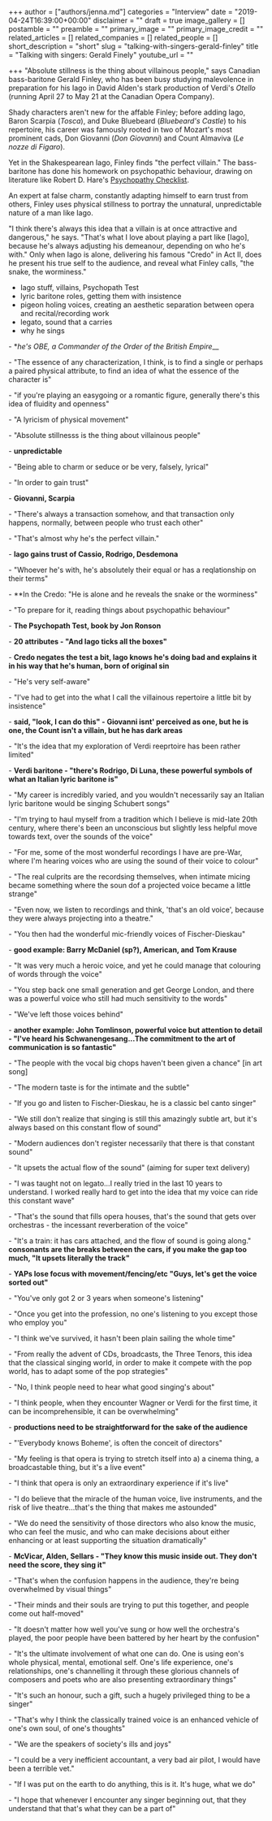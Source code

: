 +++
author = ["authors/jenna.md"]
categories = "Interview"
date = "2019-04-24T16:39:00+00:00"
disclaimer = ""
draft = true
image_gallery = []
postamble = ""
preamble = ""
primary_image = ""
primary_image_credit = ""
related_articles = []
related_companies = []
related_people = []
short_description = "short"
slug = "talking-with-singers-gerald-finley"
title = "Talking with singers: Gerald Finely"
youtube_url = ""

+++
"Absolute stillness is the thing about villainous people," says Canadian bass-baritone Gerald Finley, who has been busy studying malevolence in preparation for his Iago in David Alden's stark production of Verdi's _Otello_ (running April 27 to May 21 at the Canadian Opera Company).

Shady characters aren't new for the affable Finley; before adding Iago, Baron Scarpia (_Tosca_), and Duke Bluebeard (_Bluebeard's Castle_) to his repertoire, his career was famously rooted in two of Mozart's most prominent cads, Don Giovanni (_Don Giovanni_) and Count Almaviva (_Le nozze di Figaro_).

Yet in the Shakespearean Iago, Finley finds "the perfect villain." The bass-baritone has done his homework on psychopathic behaviour, drawing on literature like Robert D. Hare's [Psychopathy Checklist](https://en.wikipedia.org/wiki/Psychopathy_Checklist). 

An expert at false charm, constantly adapting himself to earn trust from others, Finley uses physical stillness to portray the unnatural, unpredictable nature of a man like Iago.

"I think there's always this idea that a villain is at once attractive and dangerous," he says. "That's what I love about playing a part like \[Iago\], because he's always adjusting his demeanour, depending on who he's with." Only when Iago is alone, delivering his famous "Credo" in Act II, does he present his true self to the audience, and reveal what Finley calls, "the snake, the worminess."

* Iago stuff, villains, Psychopath Test
* lyric baritone roles, getting them with insistence
* pigeon holing voices, creating an aesthetic separation between opera and recital/recording work
* legato, sound that a carries
* why he sings

\- *_he's OBE, a Commander of the Order of the British Empire___

\- "The essence of any characterization, I think, is to find a single or perhaps a paired physical attribute, to find an idea of what the essence of the character is"

\- "if you're playing an easygoing or a romantic figure, generally there's this idea of fluidity and openness"

\- "A lyricism of physical movement"

\- "Absolute stillnesss is the thing about villainous people"

\- **unpredictable**

\- "Being able to charm or seduce or be very, falsely, lyrical"

\- "In order to gain trust"

\- **Giovanni, Scarpia**

\- "There's always a transaction somehow, and that transaction only happens, normally, between people who trust each other"

\- "That's almost why he's the perfect villain."

\- **Iago gains trust of Cassio, Rodrigo, Desdemona**

\- "Whoever he's with, he's absolutely their equal or has a reqlationship on their terms"

\- **In the Credo: "He is alone and he reveals the snake or the worminess"

\- "To prepare for it, reading things about psychopathic behaviour"

\- **The Psychopath Test, book by Jon Ronson**

\- **20 attributes - "And Iago ticks all the boxes"**

\- **Credo negates the test a bit, Iago knows he's doing bad and explains it in his way that he's human, born of original sin**

\- "He's very self-aware"

\- "I've had to get into the what I call the villainous repertoire a little bit by insistence"

\- **said, "look, I can do this" - Giovanni isnt' perceived as one, but he is one, the Count isn't a villain, but he has dark areas**

\- "It's the idea that my exploration of Verdi reeprtoire has been rather limited"

\- **Verdi baritone - "there's Rodrigo, Di Luna, these powerful symbols of what an Italian lyric baritone is"**

\- "My career is incredibly varied, and you wouldn't necessarily say an Italian lyric baritone would be singing Schubert songs"

\- "I'm trying to haul myself from a tradition which I believe is mid-late 20th century, where there's been an unconscious but slightly less helpful move towards text, over the sounds of the voice"

\- "For me, some of the most wonderful recordings I have are pre-War, where I'm hearing voices who are using the sound of their voice to colour"

\- "The real culprits are the recordsing themselves, when intimate micing became something where the soun dof a projected voice became a little strange"

\- "Even now, we listen to recordings and think, 'that's an old voice', because they were always projecting into a theatre."

\- "You then had the wonderful mic-friendly voices of Fischer-Dieskau"

\- **good example: Barry McDaniel (sp?), American, and Tom Krause**

\- "It was very much a heroic voice, and yet he could manage that colouring of words through the voice"

\- "You step back one small generation and get George London, and there was a powerful voice who still had much sensitivity to the words"

\- "We've left those voices behind"

\- **another example: John Tomlinson, powerful voice but attention to detail - "I've heard his Schwanengesang...The commitment to the art of communication is so fantastic"**

\- "The people with the vocal big chops haven't been given a chance" \[in art song\]

\- "The modern taste is for the intimate and the subtle"

\- "If you go and listen to Fischer-Dieskau, he is a classic bel canto singer"

\- "We still don't realize that singing is still this amazingly subtle art, but it's always based on this constant flow of sound"

\- "Modern audiences don't register necessarily that there is that constant sound"

\- "It upsets the actual flow of the sound" (aiming for super text delivery)

\- "I was taught not on legato...I really tried in the last 10 years to understand. I worked really hard to get into the idea that my voice can ride this constant wave"

\- "That's the sound that fills opera houses, that's the sound that gets over orchestras - the incessant reverberation of the voice"

\- "It's a train: it has cars attached, and the flow of sound is going along." **consonants are the breaks between the cars, if you make the gap too much, "It upsets literally the track"**

\- **YAPs lose focus with movement/fencing/etc  "Guys, let's get the voice sorted out"**

\- "You've only got 2 or 3 years when someone's listening"

\- "Once you get into the profession, no one's listening to you except those who employ you"

\- "I think we've survived, it hasn't been plain sailing the whole time"

\- "From really the advent of CDs, broadcasts, the Three Tenors, this idea that the classical singing world, in order to make it compete with the pop world, has to adapt some of the pop strategies"

\- "No, I think people need to hear what good singing's about"

\- "I think people, when they encounter Wagner or Verdi for the first time, it can be incomprehensible, it can be overwhelming"

\- **productions need to be straightforward for the sake of the audience**

\- "'Everybody knows Boheme', is often the conceit of directors"

\- "My feeling is that opera is trying to stretch itself into a) a cinema thing, a broadcastable thing, but it's a live event"

\- "I think that opera is only an extraordinary experience if it's live"

\- "I do believe that the miracle of the human voice, live instruments, and the risk of live theatre...that's the thing that makes me astounded"

\- "We do need the sensitivity of those directors who also know the music, who can feel the music, and who can make decisions about either enhancing or at least supporting the situation dramatically"

\- **McVicar, Alden, Sellars - "They know this music inside out. They don't need the score, they sing it"**

\- "That's when the confusion happens in the audience, they're being overwhelmed by visual things"

\- "Their minds and their souls are trying to put this together, and people come out half-moved"

\- "It doesn't matter how well you've sung or how well the orchestra's played, the poor people have been battered by her heart by the confusion"

\- "It's the ultimate involvement of what one can do. One is using eon's whole physical, mental, emotional self. One's life experience, one's relationships, one's channelling it through these glorious channels of composers and poets who are also presenting extraordinary things"

\- "It's such an honour, such a gift, such a hugely privileged thing to be a singer"

\- "That's why I think the classically trained voice is an enhanced vehicle of one's own soul, of one's thoughts"

\- "We are the speakers of society's ills and joys"

\- "I could be a very inefficient accountant, a very bad air pilot, I would have been a terrible vet."

\- "If I was put on the earth to do anything, this is it. It's huge, what we do"

\- "I hope that whenever I encounter any singer beginning out, that they understand that that's what they can be a part of"